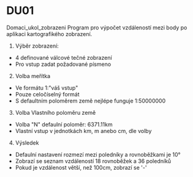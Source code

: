 # DU01
Domaci_ukol_zobrazeni
Program pro výpočet vzdáleností mezi body po aplikaci kartografikého zobrazení.

1) Výběr zobrazení:

 - 4 definované válcové tečné zobrazení
 - Pro vstup zadat požadované písmeno

2) Volba meřítka

 - Ve formátu 1:"váš vstup"
 - Pouze celočíselný formát
 - S defaultním poloměrem země nejlépe funguje 1:50000000

3) Volba Vlastního poloměru země
 
 - Volba "N" defaulní poloměr: 6371.11km
 - Vlastní vstup v jednotkách km, m anebo cm, dle volby

4) Výsledek
 
- Defaulní nastavení rozmezí mezi poledníky a rovnoběžkami je 10°
- Zobrazí se seznam vzdáleností 18 rovnoběžek a 36 poledníků
- Pokud je vzdálenost větší, než 100cm, zobrazí se '-'
